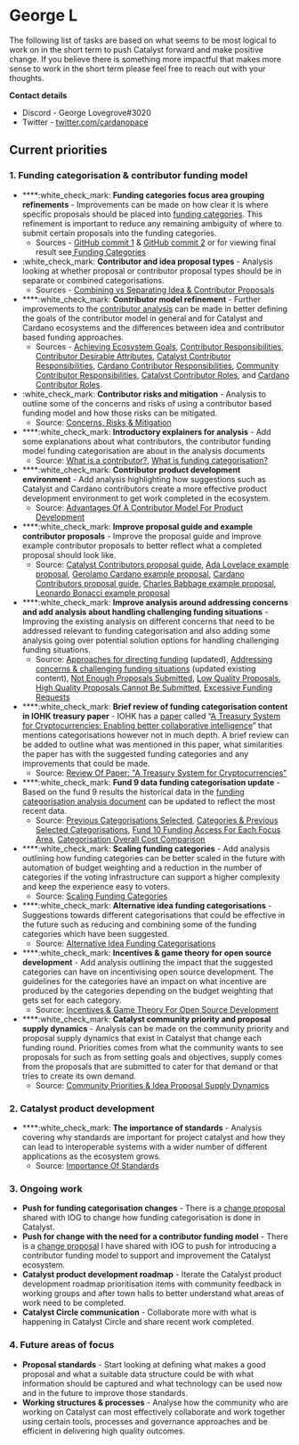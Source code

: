 # George L

The following list of tasks are based on what seems to be most logical to work on in the short term to push Catalyst forward and make positive change. If you believe there is something more impactful that makes more sense to work in the short term please feel free to reach out with your thoughts.



**Contact details**

* Discord - George Lovegrove#3020
* Twitter - [twitter.com/cardanopace](https://twitter.com/cardanopace)

## Current priorities



### 1. Funding categorisation & contributor funding model

* ****:white\_check\_mark: **Funding categories focus area grouping refinements** - Improvements can be made on how clear it is where specific proposals should be placed into [funding categories](https://app.gitbook.com/o/Pr76HeHUxsbctwx0OULs/s/QQsRsN95MX1ihFh4Vffn/). This refinement is important to reduce any remaining ambiguity of where to submit certain proposals into the funding categories.
  * Sources - [GitHub commit 1](https://github.com/projectcatalyst/catalyst-funding-categories/commit/5a5518462b5160586d326a1a5811cb86ade763ea) & [GitHub commit 2](https://github.com/projectcatalyst/catalyst-funding-categories/commit/cb97afbe223e5c1a8beeb31738fc80ec5301b504) or for viewing final result see[ Funding Categories](https://docs.catalystcontributors.org/catalyst-funding-categories/funding-categories/overview)
* :white\_check\_mark: **Contributor and idea proposal types** - Analysis looking at whether proposal or contributor proposal types should be in separate or combined categorisations.&#x20;
  * Sources - [Combining vs Separating Idea & Contributor Proposals](https://docs.catalystcontributors.org/funding-categorisation-analysis/categorisation-analysis/combining-vs-separating-idea-and-contributor-proposals)
* ****:white\_check\_mark: **Contributor model refinement** - Further improvements to the [contributor analysis](https://app.gitbook.com/o/Pr76HeHUxsbctwx0OULs/s/gdWEUdtxBpngJ9kJPPlB/) can be made in better defining the goals of the contributor model in general and for Catalyst and Cardano ecosystems and the differences between idea and contributor based funding approaches.
  * Sources - [Achieving Ecosystem Goals](https://docs.catalystcontributors.org/contributor-analysis/contributor-funding-model/achieving-ecosystem-goals), [Contributor Responsibilities](https://docs.catalystcontributors.org/contributor-analysis/contributor-funding-model/contributor-responsibilities), [Contributor Desirable Attributes](https://docs.catalystcontributors.org/contributor-analysis/contributor-funding-model/contributor-desirable-attributes), [Catalyst Contributor Responsibilities](https://docs.catalystcontributors.org/catalyst-contributors/catalyst-contributor/responsibilities), [Cardano Contributor Responsibilities](https://docs.catalystcontributors.org/cardano-contributors/cardano-contributor/responsibilities), [Community Contributor Responsibilities](https://docs.catalystcontributors.org/community-contributors/community-contributors/responsibilities), [Catalyst Contributor Roles](https://docs.catalystcontributors.org/catalyst-contributors/catalyst-contributor/roles), and [Cardano Contributor Roles](https://docs.catalystcontributors.org/cardano-contributors/cardano-contributor/roles).
* :white\_check\_mark: **Contributor risks and mitigation** - Analysis to outline some of the concerns and risks of using a contributor based funding model and how those risks can be mitigated.
  * Source: [Concerns, Risks & Mitigation](https://docs.catalystcontributors.org/contributor-analysis/contributor-funding-model/concerns-risks-and-mitigation)
* ****:white\_check\_mark: **Introductory explainers for analysis** - Add some explanations about what contributors, the contributor funding model funding categorisation are about in the analysis documents&#x20;
  * Source: [What is a contributor?](https://docs.catalystcontributors.org/contributor-analysis/what-is-a-contributor), [What is funding categorisation?](https://docs.catalystcontributors.org/funding-categorisation-analysis/what-is-funding-categorisation)
* ****:white\_check\_mark: **Contributor product development environment** - Add analysis highlighting how suggestions such as Catalyst and Cardano contributors create a more effective product development environment to get work completed in the ecosystem.
  * Source: [Advantages Of A Contributor Model For Product Development](https://docs.catalystcontributors.org/catalyst-product-development/product-and-structure-analysis/advantages-of-a-contributor-model-for-product-development)
* ****:white\_check\_mark: **Improve proposal guide and example contributor proposals** - Improve the proposal guide and improve example contributor proposals to better reflect what a completed proposal should look like.
  * Source: [Catalyst Contributors proposal guide](https://docs.catalystcontributors.org/catalyst-contributors/contributor-guides/candidate-proposal-guide), [Ada Lovelace example proposal](https://docs.catalystcontributors.org/catalyst-contributors/contributor-guides/candidate-proposal-guide/example-proposal-ada-lovelace), [Gerolamo Cardano example proposal](https://docs.catalystcontributors.org/catalyst-contributors/contributor-guides/candidate-proposal-guide/example-proposal-gerolamo-cardano), [Cardano Contributors proposal guide](https://docs.catalystcontributors.org/cardano-contributors/contributor-guides/candidate-proposal-guide), [Charles Babbage example proposal](https://docs.catalystcontributors.org/cardano-contributors/contributor-guides/candidate-proposal-guide/example-proposal-charles-babbage), [Leonardo Bonacci example proposal](https://docs.catalystcontributors.org/cardano-contributors/contributor-guides/candidate-proposal-guide/example-proposal-leonardo-bonacci)
* ****:white\_check\_mark: **Improve analysis around addressing concerns and add analysis about handling challenging funding situations** - Improving the existing analysis on different concerns that need to be addressed relevant to funding categorisation and also adding some analysis going over potential solution options for handling challenging funding situations.
  * Source: [Approaches for directing funding](https://docs.catalystcontributors.org/funding-categorisation-analysis/categorisation-analysis/approaches-for-directing-funding) (updated), [Addressing concerns & challenging funding situations](https://docs.catalystcontributors.org/funding-categorisation-analysis/funding-categories-analysis/addressing-concerns-and-challenging-funding-situations) (updated existing content), [Not Enough Proposals Submitted](https://docs.catalystcontributors.org/funding-categorisation-analysis/funding-categories-analysis/addressing-concerns-and-challenging-funding-situations/not-enough-proposals-submitted), [Low Quality Proposals](https://docs.catalystcontributors.org/funding-categorisation-analysis/funding-categories-analysis/addressing-concerns-and-challenging-funding-situations/low-quality-proposals), [High Quality Proposals Cannot Be Submitted](https://docs.catalystcontributors.org/funding-categorisation-analysis/funding-categories-analysis/addressing-concerns-and-challenging-funding-situations/high-quality-proposals-cannot-be-submitted), [Excessive Funding Requests](https://docs.catalystcontributors.org/funding-categorisation-analysis/funding-categories-analysis/addressing-concerns-and-challenging-funding-situations/excessive-funding-requests)
* ****:white\_check\_mark: **Brief review of funding categorisation content in IOHK treasury paper** - IOHK has a [paper](https://eprint.iacr.org/2018/435.pdf) called “[A Treasury System for Cryptocurrencies: Enabling better collaborative intelligence](https://iohk.io/en/research/library/papers/a-treasury-system-for-cryptocurrencies-enabling-better-collaborative-intelligence/)” that mentions categorisations however not in much depth. A brief review can be added to outline what was mentioned in this paper, what similarities the paper has with the suggested funding categories and any improvements that could be made.
  * Source: [Review Of Paper: "A Treasury System for Cryptocurrencies"](https://docs.catalystcontributors.org/funding-categorisation-analysis/funding-categories-analysis/review-of-paper-a-treasury-system-for-cryptocurrencies)
* ****:white\_check\_mark: **Fund 9 data funding categorisation update** - Based on the fund 9 results the historical data in the [funding categorisation analysis document](https://app.gitbook.com/o/Pr76HeHUxsbctwx0OULs/s/wD0ZpGoCt4aFrCJnqaW0/) can be updated to reflect the most recent data.
  * Source: [Previous Categorisations Selected](https://docs.catalystcontributors.org/funding-categorisation-analysis/historical-analysis-and-comparisons/previous-selected-categorisations), [Categories & Previous Selected Categorisations](https://docs.catalystcontributors.org/funding-categorisation-analysis/historical-analysis-and-comparisons/categories-and-previous-selected-categorisations), [Fund 10 Funding Access For Each Focus Area](https://docs.catalystcontributors.org/funding-categorisation-analysis/historical-analysis-and-comparisons/funding-access-for-each-focus-area/fund-10), [Categorisation Overall Cost Comparison](https://docs.catalystcontributors.org/funding-categorisation-analysis/historical-analysis-and-comparisons/categorisation-overall-cost-comparison)
* ****:white\_check\_mark: **Scaling funding categories** - Add analysis outlining how funding categories can be better scaled in the future with automation of budget weighting and a reduction in the number of categories if the voting infrastructure can support a higher complexity and keep the experience easy to voters.
  * Source: [Scaling Funding Categories](https://docs.catalystcontributors.org/funding-categorisation-analysis/funding-categories-analysis/scaling-funding-categories)
* ****:white\_check\_mark: **Alternative idea funding categorisations** - Suggestions towards different categorisations that could be effective in the future such as reducing and combining some of the funding categories which have been suggested.
  * Source: [Alternative Idea Funding Categorisations](https://docs.catalystcontributors.org/funding-categorisation-analysis/funding-categories-analysis/alternative-idea-funding-categorisations)
* ****:white\_check\_mark: **Incentives & game theory for open source development** - Add analysis outlining the impact that the suggested categories can have on incentivising open source development. The guidelines for the categories have an impact on what incentive are produced by the categories depending on the budget weighting that gets set for each category.
  * Source: [Incentives & Game Theory For Open Source Development](https://docs.catalystcontributors.org/funding-categorisation-analysis/funding-categories-analysis/incentives-and-game-theory-for-open-source-development)
* ****:white\_check\_mark: **Catalyst community priority and proposal supply dynamics** - Analysis can be made on the community priority and proposal supply dynamics that exist in Catalyst that change each funding round. Priorities comes from what the community wants to see proposals for such as from setting goals and objectives, supply comes from the proposals that are submitted to cater for that demand or that tries to create its own demand.
  * Source: [Community Priorities & Idea Proposal Supply Dynamics](https://docs.catalystcontributors.org/funding-categorisation-analysis/funding-categories-analysis/community-priorities-and-idea-proposal-supply-dynamics)



### 2. Catalyst product development

* ****:white\_check\_mark: **The importance of standards** - Analysis covering why standards are important for project catalyst and how they can lead to interoperable systems with a wider number of different applications as the ecosystem grows.
  * Source: [Importance Of Standards](../catalyst-product-development/importance-of-standards.md)



### 3. Ongoing **work**

* **Push for funding categorisation changes** - There is a [change proposal ](https://docs.catalystcontributors.org/catalyst-improvement-proposals/improvement-proposals/2.-replace-challenge-setting-with-funding-categories)shared with IOG to change how funding categorisation is done in Catalyst.
* **Push for change with the need for a contributor funding model** - There is a [change proposal](https://docs.catalystcontributors.org/catalyst-improvement-proposals/improvement-proposals/3.-use-a-contributor-model-for-stewardship-and-delegated-authority) I have shared with IOG to push for introducing a contributor funding model to support and improvement the Catalyst ecosystem.
* **Catalyst product development roadmap** - Iterate the Catalyst product development roadmap prioritisation items with community feedback in working groups and after town halls to better understand what areas of work need to be completed.
* **Catalyst Circle communication** - Collaborate more with what is happening in Catalyst Circle and share recent work completed.



### 4. Future areas of focus

* **Proposal standards** - Start looking at defining what makes a good proposal and what a suitable data structure could be with what information should be captured and what technology can be used now and in the future to improve those standards.
* **Working structures & processes** - Analyse how the community who are working on Catalyst can most effectively collaborate and work together using certain tools, processes and governance approaches and be efficient in delivering high quality outcomes.
